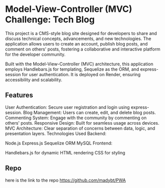 # Model-View-Controller (MVC) Challenge: Tech Blog
This project is a CMS-style blog site designed for developers to share and discuss technical concepts, advancements, and new technologies. The application allows users to create an account, publish blog posts, and comment on others' posts, fostering a collaborative and interactive platform for the developer community.

Built with the Model-View-Controller (MVC) architecture, this application employs Handlebars.js for templating, Sequelize as the ORM, and express-session for user authentication. It is deployed on Render, ensuring accessibility and scalability.

## Features
User Authentication: Secure user registration and login using express-session.
Blog Management: Users can create, edit, and delete blog posts.
Commenting System: Engage with the community by commenting on others' posts.
Responsive Design: Built for seamless usage across devices.
MVC Architecture: Clear separation of concerns between data, logic, and presentation layers.
Technologies Used
Backend:

Node.js
Express.js
Sequelize ORM
MySQL
Frontend:

Handlebars.js for dynamic HTML rendering
CSS for styling

## Repo
here is the link to the repo https://github.com/madybt/PWA